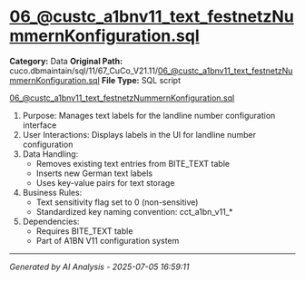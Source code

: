 # 06_@custc_a1bnv11_text_festnetzNummernKonfiguration.sql

**Category:** Data
**Original Path:** cuco.dbmaintain/sql/11/67_CuCo_V21.11/06_@custc_a1bnv11_text_festnetzNummernKonfiguration.sql
**File Type:** SQL script

06_@custc_a1bnv11_text_festnetzNummernKonfiguration.sql
1. Purpose: Manages text labels for the landline number configuration interface
2. User Interactions: Displays labels in the UI for landline number configuration
3. Data Handling:
   - Removes existing text entries from BITE_TEXT table
   - Inserts new German text labels
   - Uses key-value pairs for text storage
4. Business Rules:
   - Text sensitivity flag set to 0 (non-sensitive)
   - Standardized key naming convention: cct_a1bn_v11_*
5. Dependencies:
   - Requires BITE_TEXT table
   - Part of A1BN V11 configuration system

---
*Generated by AI Analysis - 2025-07-05 16:59:11*

